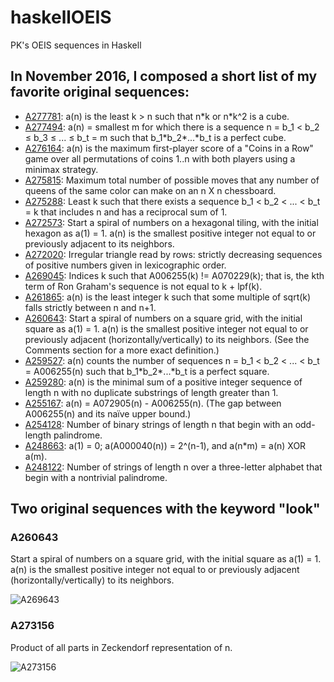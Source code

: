 # haskellOEIS
PK's OEIS sequences in Haskell

## In November 2016, I composed a short list of my favorite original sequences:
* [A277781](http://oeis.org/A277781): a(n) is the least k > n such that n\*k or n\*k^2 is a cube.
* [A277494](http://oeis.org/A277494): a(n) = smallest m for which there is a sequence n = b_1 < b_2 ≤ b_3 ≤ ... ≤ b_t = m such that b_1\*b_2\*...\*b_t is a perfect cube.
* [A276164](http://oeis.org/A276164): a(n) is the maximum first-player score of a "Coins in a Row" game over all permutations of coins 1..n with both players using a minimax strategy.
* [A275815](http://oeis.org/A275815): Maximum total number of possible moves that any number of queens of the same color can make on an n X n chessboard.
* [A275288](http://oeis.org/A275288): Least k such that there exists a sequence b_1 < b_2 < ... < b_t = k that includes n and has a reciprocal sum of 1.
* [A272573](http://oeis.org/A272573): Start a spiral of numbers on a hexagonal tiling, with the initial hexagon as a(1) = 1. a(n) is the smallest positive integer not equal to or previously adjacent to its neighbors.
* [A272020](http://oeis.org/A272020): Irregular triangle read by rows: strictly decreasing sequences of positive numbers given in lexicographic order.
* [A269045](http://oeis.org/A269045): Indices k such that A006255(k) != A070229(k); that is, the kth term of Ron Graham's sequence is not equal to k + lpf(k).
* [A261865](http://oeis.org/A261865): a(n) is the least integer k such that some multiple of sqrt(k) falls strictly between n and n+1.
* [A260643](http://oeis.org/A260643): Start a spiral of numbers on a square grid, with the initial square as a(1) = 1. a(n) is the smallest positive integer not equal to or previously adjacent (horizontally/vertically) to its neighbors. (See the Comments section for a more exact definition.)
* [A259527](http://oeis.org/A259527): a(n) counts the number of sequences n = b_1 < b_2 < ... < b_t = A006255(n) such that b_1\*b_2\*...\*b_t is a perfect square.
* [A259280](http://oeis.org/A259280): a(n) is the minimal sum of a positive integer sequence of length n with no duplicate substrings of length greater than 1.
* [A255167](http://oeis.org/A255167): a(n) = A072905(n) - A006255(n). (The gap between A006255(n) and its naïve upper bound.)
* [A254128](http://oeis.org/A254128): Number of binary strings of length n that begin with an odd-length palindrome.
* [A248663](http://oeis.org/A248663): a(1) = 0; a(A000040(n)) = 2^(n-1), and a(n\*m) = a(n) XOR a(m).
* [A248122](http://oeis.org/A248122): Number of strings of length n over a three-letter alphabet that begin with a nontrivial palindrome.


## Two original sequences with the keyword "look"
### A260643
Start a spiral of numbers on a square grid, with the initial square as a(1) = 1. a(n) is the smallest positive integer not equal to or previously adjacent (horizontally/vertically) to its neighbors.

![A269643](https://oeis.org/A260643/graph?png=1)

### A273156
Product of all parts in Zeckendorf representation of n.

![A273156](https://oeis.org/A273156/graph?png=1)

